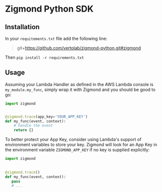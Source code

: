 # Zigmond Python SDK

## Installation

In your `requitements.txt` file add the following line:
>git+https://github.com/vertolab/zigmond-python.git#zigmond

Then `pip install -r requirements.txt`

## Usage

Assuming your Lambda Handler as defined in the AWS Lambda console is `my_module.my_func`, simply wrap it with Zigmond
and you should be good to go:
```python
import zigmond


@zigmond.trace(app_key='YOUR_APP_KEY')
def my_func(event, context):
    # handle the event
    return {}
 ```
 
To better protect your App Key, consider using Lambda's support of environment variables to store your key. Zigmond
will look for an App Key in the environment variable `ZIGMOND_APP_KEY` if no key is supplied explicitly:
```python
import zigmond
 
 
@zigmond.trace()
def my_func(event, context):
   pass
   # ...
``` 
